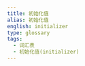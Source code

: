 ```yaml
---
title: 初始化值
alias: 初始化值
english: initializer
type: glossary
tags:
  - 词汇表
  - 初始化值(initializer)
---
```

